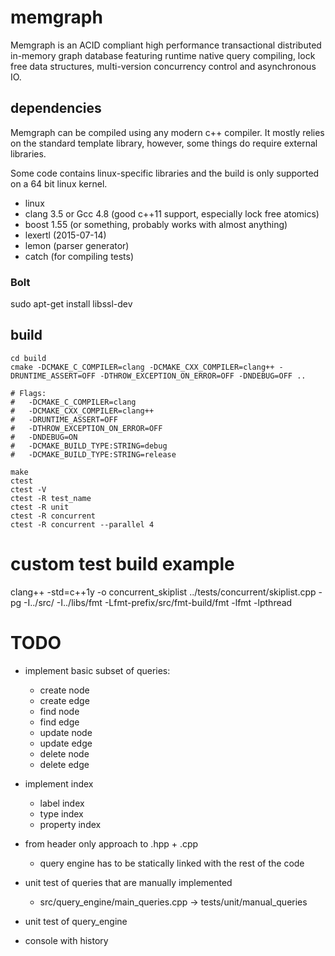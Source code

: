 # memgraph

Memgraph is an ACID compliant high performance transactional distributed
in-memory graph database featuring runtime native query compiling, lock free
data structures, multi-version concurrency control and asynchronous IO.

## dependencies

Memgraph can be compiled using any modern c++ compiler. It mostly relies on
the standard template library, however, some things do require external
libraries.

Some code contains linux-specific libraries and the build is only supported
on a 64 bit linux kernel.

* linux
* clang 3.5 or Gcc 4.8 (good c++11 support, especially lock free atomics)
* boost 1.55 (or something, probably works with almost anything)
* lexertl (2015-07-14)
* lemon (parser generator)
* catch (for compiling tests)

### Bolt

sudo apt-get install libssl-dev

## build
```
cd build
cmake -DCMAKE_C_COMPILER=clang -DCMAKE_CXX_COMPILER=clang++ -DRUNTIME_ASSERT=OFF -DTHROW_EXCEPTION_ON_ERROR=OFF -DNDEBUG=OFF ..

# Flags:
#   -DCMAKE_C_COMPILER=clang
#   -DCMAKE_CXX_COMPILER=clang++
#   -DRUNTIME_ASSERT=OFF
#   -DTHROW_EXCEPTION_ON_ERROR=OFF
#   -DNDEBUG=ON
#   -DCMAKE_BUILD_TYPE:STRING=debug
#   -DCMAKE_BUILD_TYPE:STRING=release

make
ctest
ctest -V
ctest -R test_name
ctest -R unit
ctest -R concurrent
ctest -R concurrent --parallel 4
```

# custom test build example
clang++ -std=c++1y -o concurrent_skiplist ../tests/concurrent/skiplist.cpp -pg -I../src/ -I../libs/fmt -Lfmt-prefix/src/fmt-build/fmt -lfmt -lpthread

# TODO
* implement basic subset of queries:
    * create node
    * create edge
    * find node
    * find edge
    * update node
    * update edge
    * delete node
    * delete edge

* implement index
    * label index
    * type index
    * property index

* from header only approach to .hpp + .cpp
    * query engine has to be statically linked with the rest of the code

* unit test of queries that are manually implemented
    * src/query_engine/main_queries.cpp -> tests/unit/manual_queries

* unit test of query_engine

* console with history

